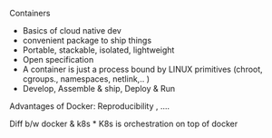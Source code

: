 Containers 
<ul>
	<li>Basics of cloud native dev</li>
	<li>convenient package to ship things</li>
	<li>Portable, stackable, isolated, lightweight</li>
	<li>Open specification</li>
	<li>A container is just a process bound by LINUX primitives (chroot, cgroups., namespaces, netlink,.. )</li>
	<li>Develop, Assemble & ship, Deploy & Run</li>
</ul>

Advantages of Docker:
Reproducibility , ….

Diff b/w docker & k8s
	* K8s is orchestration on top of docker
	



